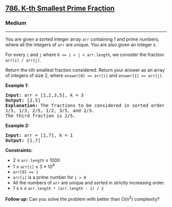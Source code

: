 <h2><a href="https://leetcode.com/problems/k-th-smallest-prime-fraction">786. K-th Smallest Prime Fraction</a></h2>
<h3>Medium</h3>
<hr>
<p>You are given a sorted integer array <code>arr</code> containing 1 and prime numbers, where all the integers of <code>arr</code> are unique. You are also given an integer <code>k</code>.</p>
<p>For every <code>i</code> and <code>j</code> where <code>0 <= i < j < arr.length</code>, we consider the fraction <code>arr[i] / arr[j]</code>.</p>
<p>Return the <code>k</code>th smallest fraction considered. Return your answer as an array of integers of size 2, where <code>answer[0] == arr[i]</code> and <code>answer[1] == arr[j]</code>.</p>

<p><strong>Example 1:</strong></p>
<pre>
<strong>Input:</strong> arr = [1,2,3,5], k = 3
<strong>Output:</strong> [2,5]
<strong>Explanation:</strong> The fractions to be considered in sorted order are:
1/5, 1/3, 2/5, 1/2, 3/5, and 2/3.
The third fraction is 2/5.
</pre>

<p><strong>Example 2:</strong></p>
<pre>
<strong>Input:</strong> arr = [1,7], k = 1
<strong>Output:</strong> [1,7]
</pre>

<p><strong>Constraints:</strong></p>
<ul>
<li>2 ≤ <code>arr.length</code> ≤ 1000</li>
<li>1 ≤ <code>arr[i]</code> ≤ 3 * 10<sup>4</sup></li>
<li><code>arr[0] == 1</code></li>
<li><code>arr[i]</code> is a prime number for <code>i > 0</code></li>
<li>All the numbers of <code>arr</code> are unique and sorted in strictly increasing order.</li>
<li>1 ≤ <code>k</code> ≤ <code>arr.length * (arr.length - 1) / 2</code></li>
</ul>

<p><strong>Follow up:</strong> Can you solve the problem with better than O(n<sup>2</sup>) complexity?</p>

